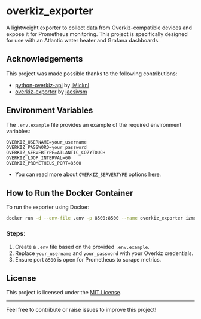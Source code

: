 # overkiz_exporter

A lightweight exporter to collect data from Overkiz-compatible devices and expose it for Prometheus monitoring. This project is specifically designed for use with an Atlantic water heater and Grafana dashboards.

## Acknowledgements
This project was made possible thanks to the following contributions:

- [python-overkiz-api](https://github.com/iMicknl/python-overkiz-api) by [iMicknl](https://github.com/iMicknl)
- [overkiz-exporter](https://pypi.org/project/overkiz-exporter/) by [jaesivsm](https://github.com/jaesivsm)

## Environment Variables
The `.env.example` file provides an example of the required environment variables:

```
OVERKIZ_USERNAME=your_username
OVERKIZ_PASSWORD=your_password
OVERKIZ_SERVERTYPE=ATLANTIC_COZYTOUCH
OVERKIZ_LOOP_INTERVAL=60
OVERKIZ_PROMETHEUS_PORT=8500
```

- You can read more about `OVERKIZ_SERVERTYPE` options [here](https://github.com/iMicknl/python-overkiz-api?tab=readme-ov-file#supported-hubs).

## How to Run the Docker Container
To run the exporter using Docker:

```bash
docker run -d --env-file .env -p 8500:8500 --name overkiz_exporter izmogikan/overkiz_exporter:v0.1.0
```

### Steps:
1. Create a `.env` file based on the provided `.env.example`.
2. Replace `your_username` and `your_password` with your Overkiz credentials.
3. Ensure port `8500` is open for Prometheus to scrape metrics.

## License
This project is licensed under the [MIT License](LICENSE).

---
Feel free to contribute or raise issues to improve this project!
